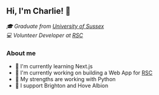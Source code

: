 <h2> Hi, I'm Charlie! 👋</h2>
<p>
  <em>
    🎓 Graduate from <a href="https://www.sussex.ac.uk/">University of Sussex</a>
    </br>
    💻 Volunteer Developer at <a href="https://x.com/RSC_EU">RSC</a>
  </em>
</p>

<h3>About me</h3>
<ul>
  <li>🌱 I'm currently learning Next.js</li>
  <li>🔨 I'm currently working on building a Web App for <a href="https://x.com/RSC_EU">RSC</a></li>
  <li>💪 My strengths are working with Python</li>
  <li>🔵 I support Brighton and Hove Albion</li>
</ul>
